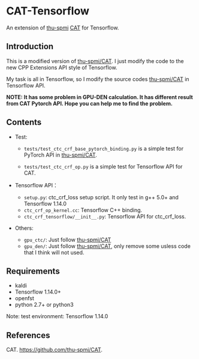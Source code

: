 # CAT-Tensorflow

An extension of [thu-spmi](https://github.com/thu-spmi) [CAT](https://github.com/thu-spmi/CAT) for Tensorflow.

## Introduction

This is a modified version of [thu-spmi/CAT](https://github.com/thu-spmi/CAT). I just modify the code to the new CPP Extensions API style of Tensorflow.

My task is all in Tensorflow, so I modify the source codes [thu-spmi/CAT](https://github.com/thu-spmi/CAT) in Tensorflow API.

**NOTE: It has some problem in GPU-DEN calculation. It has different result from CAT Pytorch API. Hope you can help me to find the problem.** 

## Contents

- Test:
  - `tests/test_ctc_crf_base_pytorch_binding.py` is a simple test for PyTorch API in [thu-spmi/CAT](https://github.com/thu-spmi/CAT).

  - `tests/test_ctc_crf_op.py` is a simple test for Tensorflow API for CAT.

- Tensorflow API：

  - `setup.py`: ctc_crf_loss setup script. It only test in g++ 5.0+ and Tensorflow 1.14.0
  - `ctc_crf_op_kernel.cc`: Tensorflow C++ binding.
  - `ctc_crf_tensorflow/__init__.py`: Tensorflow API for ctc_crf_loss.

- Others:

  - `gpu_ctc/`: Just follow [thu-spmi/CAT](https://github.com/thu-spmi/CAT)
  - `gpu_den/`: Just follow [thu-spmi/CAT](https://github.com/thu-spmi/CAT), only remove some usless code that I think will not used.

## Requirements

- kaldi
- Tensorflow 1.14.0+
- openfst
- python 2.7+ or python3

Note: test environment: Tensorflow 1.14.0

## References

CAT. https://github.com/thu-spmi/CAT.